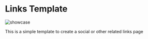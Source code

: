 # Links Template
![showcase](https://github.com/imigorfiorio/links/assets/81391388/244a8e3b-32cd-4e8b-b4c2-6a105e06536c)

This is a simple template to create a social or other related links page
